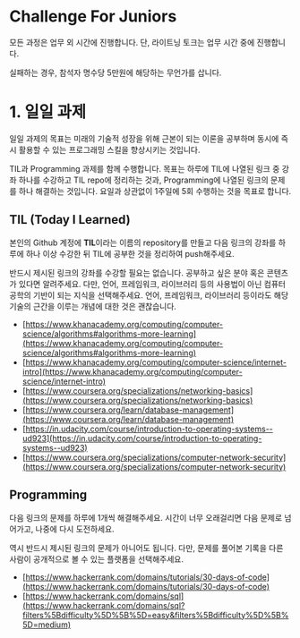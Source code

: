 # Challenge For Juniors 
모든 과정은 업무 외 시간에 진행합니다. 단, 라이트닝 토크는 업무 시간 중에 진행합니다.

실패하는 경우, 참석자 명수당 5만원에 해당하는 무언가를 삽니다.

# 1. 일일 과제

일일 과제의 목표는 미래의 기술적 성장을 위해 근본이 되는 이론을 공부하며 동시에 즉시 활용할 수 있는 프로그래밍 스킬을 향상시키는 것입니다. 

TIL과 Programming 과제를 함께 수행합니다. 목표는 하루에 TIL에 나열된 링크 중 강좌 하나를 수강하고 TIL repo에 정리하는 것과, Programming에 나열된 링크의 문제를 하나 해결하는 것입니다. 요일과 상관없이 1주일에 5회 수행하는 것을 목표로 합니다.

## TIL (Today I Learned)

본인의 Github 계정에 **TIL**이라는 이름의 repository를 만들고 다음 링크의 강좌를 하루에 하나 이상 수강한 뒤 TIL에 공부한 것을 정리하여 push해주세요.

반드시 제시된 링크의 강좌를 수강할 필요는 없습니다. 공부하고 싶은 분야 혹은 콘텐츠가 있다면 알려주세요. 다만, 언어, 프레임워크, 라이브러리 등의 사용법이 아닌 컴퓨터 공학의 기반이 되는 지식을 선택해주세요. 언어, 프레임워크, 라이브러리 등이라도 해당 기술의 근간을 이루는 개념에 대한 것은 괜찮습니다.

- [https://www.khanacademy.org/computing/computer-science/algorithms#algorithms-more-learning](https://www.khanacademy.org/computing/computer-science/algorithms#algorithms-more-learning)
- [https://www.khanacademy.org/computing/computer-science/internet-intro](https://www.khanacademy.org/computing/computer-science/internet-intro)
- [https://www.coursera.org/specializations/networking-basics](https://www.coursera.org/specializations/networking-basics)
- [https://www.coursera.org/learn/database-management](https://www.coursera.org/learn/database-management)
- [https://in.udacity.com/course/introduction-to-operating-systems--ud923](https://in.udacity.com/course/introduction-to-operating-systems--ud923)
- [https://www.coursera.org/specializations/computer-network-security](https://www.coursera.org/specializations/computer-network-security)

## Programming

다음 링크의 문제를 하루에 1개씩 해결해주세요. 시간이 너무 오래걸리면 다음 문제로 넘어가고, 나중에 다시 도전하세요.

역시 반드시 제시된 링크의 문제가 아니어도 됩니다. 다만, 문제를 풀어본 기록을 다른 사람이 공개적으로 볼 수 있는 플랫폼을 선택해주세요.

- [https://www.hackerrank.com/domains/tutorials/30-days-of-code](https://www.hackerrank.com/domains/tutorials/30-days-of-code)
- [https://www.hackerrank.com/domains/sql](https://www.hackerrank.com/domains/sql?filters%5Bdifficulty%5D%5B%5D=easy&filters%5Bdifficulty%5D%5B%5D=medium)
